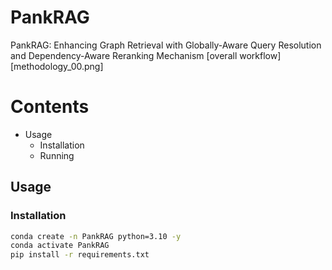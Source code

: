 # PankRAG
PankRAG: Enhancing Graph Retrieval with Globally-Aware Query Resolution and Dependency-Aware Reranking Mechanism
[overall workflow][methodology_00.png]

# Contents

- Usage
  - Installation
  - Running

## Usage

### Installation

```bash
conda create -n PankRAG python=3.10 -y  
conda activate PankRAG  
pip install -r requirements.txt
